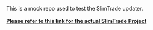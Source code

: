 This is a mock repo used to test the SlimTrade updater.<br><br>
[**Please refer to this link for the actual SlimTrade Project**](https://github.com/zmilla93/SlimTrade)<br>
